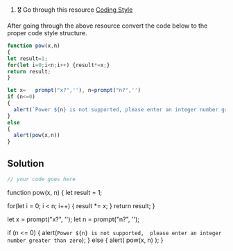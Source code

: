 1. 🎖 Go through this resource [Coding Style](http://javascript.info/coding-style)

After going through the above resource convert the code below to the proper code style structure.
```js
function pow(x,n)
{
let result=1;
for(let i=0;i<n;i++) {result*=x;}
return result;
}

let x=   prompt("x?",''), n=prompt("n?",'')
if (n<=0)
{
  alert(`Power ${n} is not supported, please enter an integer number greater than zero`);
}
else
{
  alert(pow(x,n))
}
```

## Solution
```js
// your code goes here
```
function pow(x, n) {
 let result = 1;

 for(let i = 0; i < n; i++) {
   result *= x;
  }
 return result;
}

let x = prompt("x?", '');
let n = prompt("n?", '');

if (n <= 0) {
  alert(`Power ${n} is not supported, 
  please enter an integer number greater than zero`);
} else {
  alert( pow(x, n) );
}